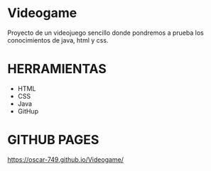 # Videogame
Proyecto de un videojuego sencillo donde pondremos a prueba los conocimientos de java, html y css.

# HERRAMIENTAS
  - HTML
  - CSS
  - Java
  - GitHup
  
# GITHUB PAGES
https://oscar-749.github.io/Videogame/
